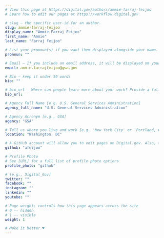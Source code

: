 ```yaml
---
# View this page at https://digital.gov/authors/ammie-farraj-feijoo
# Learn how to edit our pages at https://workflow.digital.gov

# slug — the specific user-id for an author.
slug: ammie-farraj-feijoo
display_name: "Ammie Farraj Feijoo"
first_name: "Ammie"
last_name: "Farraj Feijoo"

# List your pronoun(s) if you want them displayed alongside your name. If blank, we'll use just your name. Learn more http://mypronouns.org
pronoun: ""

# Email — If you include an email address, it will be displayed on your profile page
email: ammie.farrajfeijoo@gsa.gov

# Bio — keep it under 50 words
bio: ""

# bio_url — Where can people learn more about your work? Provide a full URL [e.g. 'https://www.example.gov/']
bio_url: 

# Agency Full Name [e.g. U.S. General Services Administration]
agency_full_name: "U.S. General Services Administration"

# Agency Acronym [e.g., GSA]
agency: "GSA"

# Tell us where you live and work [e.g. 'New York City' or 'Portland, OR']
location: "Washington, DC"

# A GitHub account will allow you to edit pages on Digital.gov. Also, the image used in your GitHub account can be used to populate your digital.gov profile photo. Learn more about getting a Github account at [URL]
github: "afeijoo"

# Profile Photo
# See [URL] for a full list of profile photo options
profile_photo: "github"

# [e.g., Digital_Gov]
twitter: ""
facebook: ""
instagram: ""
linkedin: ""
youtube: ""

# Page weight: controls how this page appears across the site
# 0 -- hidden
# 1 -- visible
weight: 1

# Make it better ♥
---
```

